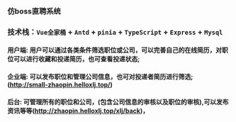 ### 仿boss直聘系统
### 技术栈：`Vue全家桶` + `Antd` + `pinia` + `TypeScript` + `Express` + `Mysql`
#### 用户端: 用户可以通过各类条件筛选职位或公司，可以完善自己的在线简历，对职位可以进行收藏和投递简历，也可查看投递状态;
#### 企业端: 可以发布职位和管理公司信息，也可对投递者简历进行筛选; (http://small-zhaopin.helloxlj.top/)
#### 后台: 可管理所有的职位和公司，(包含公司信息的审核以及职位的审核),可以发布资讯等等(http://zhaopin.helloxlj.top/xlj/back)，
